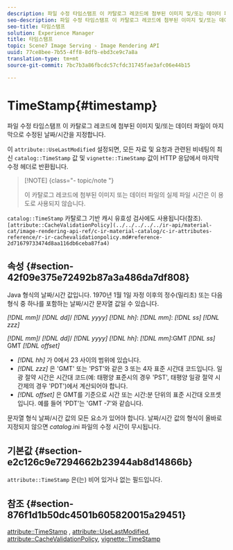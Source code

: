```yaml
---
description: 파일 수정 타임스탬프 이 카탈로그 레코드에 첨부된 이미지 및/또는 데이터 파일이 마지막으로 수정된 날짜/시간을 지정합니다.
seo-description: 파일 수정 타임스탬프 이 카탈로그 레코드에 첨부된 이미지 및/또는 데이터 파일이 마지막으로 수정된 날짜/시간을 지정합니다.
seo-title: 타임스탬프
solution: Experience Manager
title: 타임스탬프
topic: Scene7 Image Serving - Image Rendering API
uuid: 77ce8bee-7b55-4ff8-8dfb-ebd3ce9c7a8a
translation-type: tm+mt
source-git-commit: 7bc7b3a86fbcdc57cfdc31745fae3afc06e44b15

---
```



# TimeStamp{#timestamp}

파일 수정 타임스탬프 이 카탈로그 레코드에 첨부된 이미지 및/또는 데이터 파일이 마지막으로 수정된 날짜/시간을 지정합니다.

이 `attribute::UseLastModified` 설정되면, 모든 자료 및 요청과 관련된 비네팅의 최신 `catalog::TimeStamp` 값 및 `vignette::TimeStamp` 값이 HTTP 응답에서 마지막 수정 헤더로 반환됩니다.

>[!NOTE] {class=&quot;- topic/note &quot;}
>
>이 카탈로그 레코드에 첨부된 이미지 또는 데이터 파일의 실제 파일 시간은 이 용도로 사용되지 않습니다.

`catalog::TimeStamp` 카탈로그 기반 캐시 유효성 검사에도 사용됩니다(참조). ` [attribute::CacheValidationPolicy](../../../../../ir-api/material-cat/image-rendering-api-ref/c-ir-material-catalog/c-ir-attributes-reference/r-ir-cachevalidationpolicy.md#reference-2d71679733474d8aa116db6ceba87fa4)`

## 속성 {#section-42f09e375e72492b87a3a486da7df808}

Java 형식의 날짜/시간 값입니다. 1970년 1월 1일 자정 이후의 정수(밀리초) 또는 다음 형식 중 하나를 포함하는 날짜/시간 문자열 값일 수 있습니다.

*[!DNL mm]*/ *[!DNL dd]*/ *[!DNL yyyy]* *[!DNL hh]*: *[!DNL mm]*: *[!DNL ss]* *[!DNL zzz]*

*[!DNL mm]*/ *[!DNL dd]*/ *[!DNL yyyy]* *[!DNL hh]*: *[!DNL mm]*:GMT *[!DNL ss]* GMT *[!DNL offset]*

* *[!DNL hh]* 가 0에서 23 사이의 범위에 있습니다.
* *[!DNL zzz]* 은 &#39;GMT&#39; 또는 &#39;PST&#39;와 같은 3 또는 4자 표준 시간대 코드입니다. 일광 절약 시간은 시간대 코드(예: 태평양 표준시의 경우 &#39;PST&#39;, 태평양 일광 절약 시간제의 경우 &#39;PDT&#39;)에서 계산되어야 합니다.
* *[!DNL offset]* 은 GMT를 기준으로 시간 또는 시간:분 단위의 표준 시간대 오프셋입니다. 예를 들어 &#39;PDT&#39;는 &#39;GMT -7&#39;와 같습니다.

문자열 형식 날짜/시간 값의 모든 요소가 있어야 합니다. 날짜/시간 값의 형식이 올바로 지정되지 않으면 *catalog*.ini 파일의 수정 시간이 무시됩니다.

## 기본값 {#section-e2c126c9e7294662b23944ab8d14866b}

`attribute::TimeStamp` 은(는) 비어 있거나 없는 필드입니다.

## 참조 {#section-876f1d1b50dc4501b605820015a29451}

[attribute::TimeStamp](../../../../../ir-api/material-cat/image-rendering-api-ref/c-ir-material-catalog/c-ir-attributes-reference/r-ir-timestamp.md#reference-8373ad4ee03d4e4b9a8fc96cf42b3181) , [attribute::UseLastModified](../../../../../ir-api/material-cat/image-rendering-api-ref/c-ir-material-catalog/c-ir-attributes-reference/r-ir-uselastmodified.md#reference-d2ab628c9e004fedbd38324866dbca1d), [attribute::CacheValidationPolicy](../../../../../ir-api/material-cat/image-rendering-api-ref/c-ir-material-catalog/c-ir-attributes-reference/r-ir-cachevalidationpolicy.md#reference-2d71679733474d8aa116db6ceba87fa4), [vignette::TimeStamp](../../../../../ir-api/material-cat/image-rendering-api-ref/c-ir-material-catalog/c-ir-vignette-map-reference/r-ir-timestamp-vignette.md#reference-d57cdd40a6a645d199dbb1d56cc85bc1)
